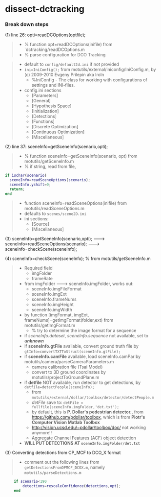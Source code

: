 # dissect-dctracking

### 

### Break down steps
(1) line 26: opti=readDCOptions(optfile);
> - % function opt=readDCOptions(inifile) from `dctracking/readDCOptions.m
> - % parse configuration for DCO Tracking

> - default to `config/default2d.ini` if not provided
> - `ini=IniConfig();` from motutils/external/iniconfig/IniConfig.m, by (c) 2009-2010 Evgeny Prilepin aka Iroln
>    - %IniConfig - The class for working with configurations of settings and INI-files. 
> - config.ini sections
>    - [Parameters]
>    - [General]
>    - [Hypothesis Space]
>    - [Initialization]
>    - [Detections]
>    - [Functions]
>    - [Discrete Optimization]
>    - [Continuous Optimization]
>    - [Miscellaneous]

(2) line 37: sceneInfo=getSceneInfo(scenario,opti);
> - % function sceneInfo=getSceneInfo(scenario, opt) from motutils/getSceneInfo.m
> - % if string, read from file, 
    
```matlab
if ischar(scenario)
  sceneInfo=readSceneOptions(scenario);
  sceneInfo.yshift=0;
  return;
end
```
> - function sceneInfo=readSceneOptions(inifile) from motutils/readSceneOptions.m
> - defaults to `scenes/scene2D.ini`
> - ini sections:
>   - [Source]
>   - [Miscellaneous]

(3) sceneInfo=getSceneInfo(scenario,opti); ---> sceneInfo=readSceneOptions(scenario); ---> sceneInfo=checkScene(sceneInfo);

(4) sceneInfo=checkScene(sceneInfo); %   from motutils/getSceneInfo.m
> - Required field
>    - imgFolder
>    - frameRate
> - from imgFolder ---> sceneInfo.imgFolder, works out:
>    - sceneInfo.imgFileFormat
>    - sceneInfo.imgExt
>    - sceneInfo.frameNums
>    - sceneInfo.imgHeight
>    - sceneInfo.imgWidth 
> - by function [imgFormat, imgExt, frameNums]=getImgFormat(folder,ext) from motutils/getImgFormat.m
>    - % try to determine the image format for a sequence
> - if _sceneInfo.dataset_, _sceneInfo.sequence_ not available, set to **_unknown_**
> - if **sceneInfo.gtFile** available, convert ground truth file by `gtInfo=convertTXTToStruct(sceneInfo.gtFile);`
> - if **sceneInfo.camFile** available, load sceneInfo.camPar by motutils/camera/parseCameraParameters.m
>    - camera calibration file (Tsai Model)
>    - convert to 3D ground coordinates by motutils/projectToGroundPlane.m
> - if **detfile** NOT available, run detector to get detections, by `detfile=detectPeople(sceneInfo);`
>    - from `motutils/external/dollar/toolbox/detector/detectPeople.m`
>    - *detFile* save to: `detFile = fullfile(sceneInfo.imgFolder,'det.txt');`
>    - by default, this is **P. Dollar's pedestrian detector.**, from https://github.com/pdollar/toolbox, which is from **Piotr's Computer Vision Matlab Toolbox**
>    - http://vision.ucsd.edu/~pdollar/toolbox/doc/ not working anymore!!
>    - Aggregate Channel Features (ACF) object detection
> -  **WILL PUT DETECTIONS AT `sceneInfo.imgFolder/det.txt`**

(3) Converting detections from CP_MCF to DCO_X format
> - comment out the following lines from `getDetectionsFromDPMCF_DCOX.m`, namely `motutils/parseDetections.m`
```matlab
    if scenario<190
        detections=rescaleConfidence(detections,opt);
    end
```


